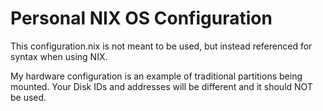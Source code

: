 # Personal NIX OS Configuration

This configuration.nix is not meant to be used, but instead referenced for syntax when using NIX. 

My hardware configuration is an example of traditional partitions being mounted. Your Disk IDs and addresses will be different and it should NOT be used.
